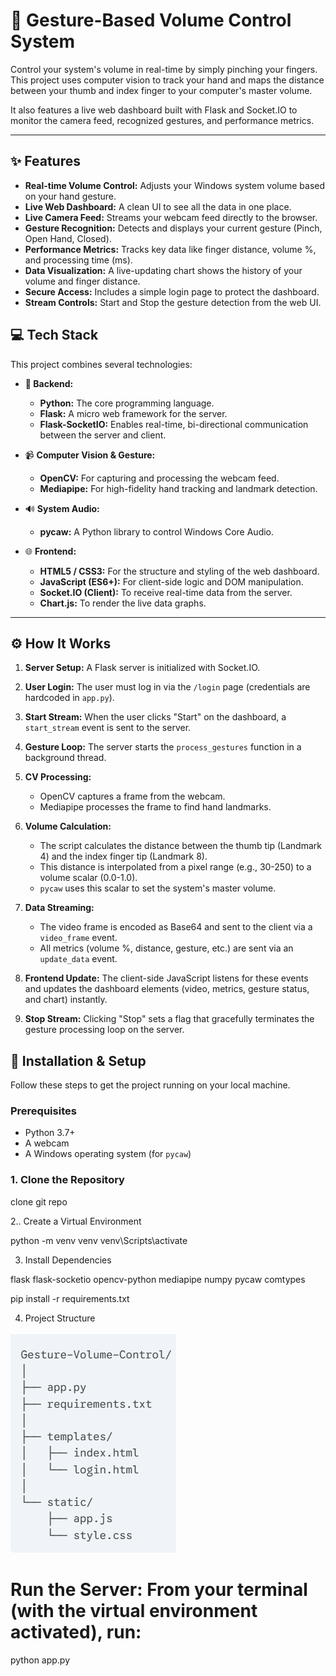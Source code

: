 # 🚀 Gesture-Based Volume Control System

Control your system's volume in real-time by simply pinching your fingers. This project uses computer vision to track your hand and maps the distance between your thumb and index finger to your computer's master volume.

It also features a live web dashboard built with Flask and Socket.IO to monitor the camera feed, recognized gestures, and performance metrics.

---

## ✨ Features

* **Real-time Volume Control:** Adjusts your Windows system volume based on your hand gesture.
* **Live Web Dashboard:** A clean UI to see all the data in one place.
* **Live Camera Feed:** Streams your webcam feed directly to the browser.
* **Gesture Recognition:** Detects and displays your current gesture (Pinch, Open Hand, Closed).
* **Performance Metrics:** Tracks key data like finger distance, volume %, and processing time (ms).
* **Data Visualization:** A live-updating chart shows the history of your volume and finger distance.
* **Secure Access:** Includes a simple login page to protect the dashboard.
* **Stream Controls:** Start and Stop the gesture detection from the web UI.



## 💻 Tech Stack

This project combines several technologies:

* **🐍 Backend:**
    * **Python:** The core programming language.
    * **Flask:** A micro web framework for the server.
    * **Flask-SocketIO:** Enables real-time, bi-directional communication between the server and client.

* 📹 **Computer Vision & Gesture:**
    * **OpenCV:** For capturing and processing the webcam feed.
    * **Mediapipe:** For high-fidelity hand tracking and landmark detection.

* 🔊 **System Audio:**
    * **pycaw:** A Python library to control Windows Core Audio.

* 🌐 **Frontend:**
    * **HTML5 / CSS3:** For the structure and styling of the web dashboard.
    * **JavaScript (ES6+):** For client-side logic and DOM manipulation.
    * **Socket.IO (Client):** To receive real-time data from the server.
    * **Chart.js:** To render the live data graphs.

---

## ⚙️ How It Works

1.  **Server Setup:** A Flask server is initialized with Socket.IO.

2.  **User Login:** The user must log in via the `/login` page (credentials are hardcoded in `app.py`).

3.  **Start Stream:** When the user clicks "Start" on the dashboard, a `start_stream` event is sent to the server.

4.  **Gesture Loop:** The server starts the `process_gestures` function in a background thread.

5.  **CV Processing:**

    * OpenCV captures a frame from the webcam.
    * Mediapipe processes the frame to find hand landmarks.

6.  **Volume Calculation:**

    * The script calculates the distance between the thumb tip (Landmark 4) and the index finger tip (Landmark 8).
    * This distance is interpolated from a pixel range (e.g., 30-250) to a volume scalar (0.0-1.0).
    * `pycaw` uses this scalar to set the system's master volume.

7.  **Data Streaming:**

    * The video frame is encoded as Base64 and sent to the client via a `video_frame` event.
    * All metrics (volume %, distance, gesture, etc.) are sent via an `update_data` event.

8.  **Frontend Update:** The client-side JavaScript listens for these events and updates the dashboard elements (video, metrics, gesture status, and chart) instantly.

9.  **Stop Stream:** Clicking "Stop" sets a flag that gracefully terminates the gesture processing loop on the server.


## 🔧 Installation & Setup

Follow these steps to get the project running on your local machine.

### Prerequisites

* Python 3.7+
* A webcam
* A Windows operating system (for `pycaw`)

### 1. Clone the Repository
clone git repo


2.. Create a Virtual Environment



python -m venv venv
venv\Scripts\activate



3. Install Dependencies

flask
flask-socketio
opencv-python
mediapipe
numpy
pycaw
comtypes


pip install -r requirements.txt


4. Project Structure



![alt text](<Screenshot 2025-10-28 181108.png>)


# Run the Server: From your terminal (with the virtual environment activated), run:


python app.py

